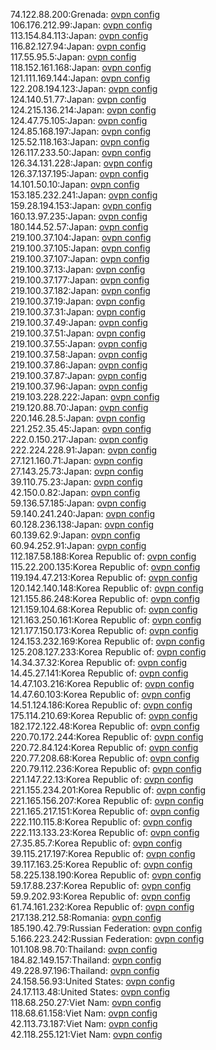 74.122.88.200:Grenada: [ovpn config](vpn/74_122_88_200.ovpn)  
106.176.212.99:Japan: [ovpn config](vpn/106_176_212_99.ovpn)  
113.154.84.113:Japan: [ovpn config](vpn/113_154_84_113.ovpn)  
116.82.127.94:Japan: [ovpn config](vpn/116_82_127_94.ovpn)  
117.55.95.5:Japan: [ovpn config](vpn/117_55_95_5.ovpn)  
118.152.161.168:Japan: [ovpn config](vpn/118_152_161_168.ovpn)  
121.111.169.144:Japan: [ovpn config](vpn/121_111_169_144.ovpn)  
122.208.194.123:Japan: [ovpn config](vpn/122_208_194_123.ovpn)  
124.140.51.77:Japan: [ovpn config](vpn/124_140_51_77.ovpn)  
124.215.136.214:Japan: [ovpn config](vpn/124_215_136_214.ovpn)  
124.47.75.105:Japan: [ovpn config](vpn/124_47_75_105.ovpn)  
124.85.168.197:Japan: [ovpn config](vpn/124_85_168_197.ovpn)  
125.52.118.163:Japan: [ovpn config](vpn/125_52_118_163.ovpn)  
126.117.233.50:Japan: [ovpn config](vpn/126_117_233_50.ovpn)  
126.34.131.228:Japan: [ovpn config](vpn/126_34_131_228.ovpn)  
126.37.137.195:Japan: [ovpn config](vpn/126_37_137_195.ovpn)  
14.101.50.10:Japan: [ovpn config](vpn/14_101_50_10.ovpn)  
153.185.232.241:Japan: [ovpn config](vpn/153_185_232_241.ovpn)  
159.28.194.153:Japan: [ovpn config](vpn/159_28_194_153.ovpn)  
160.13.97.235:Japan: [ovpn config](vpn/160_13_97_235.ovpn)  
180.144.52.57:Japan: [ovpn config](vpn/180_144_52_57.ovpn)  
219.100.37.104:Japan: [ovpn config](vpn/219_100_37_104.ovpn)  
219.100.37.105:Japan: [ovpn config](vpn/219_100_37_105.ovpn)  
219.100.37.107:Japan: [ovpn config](vpn/219_100_37_107.ovpn)  
219.100.37.13:Japan: [ovpn config](vpn/219_100_37_13.ovpn)  
219.100.37.177:Japan: [ovpn config](vpn/219_100_37_177.ovpn)  
219.100.37.182:Japan: [ovpn config](vpn/219_100_37_182.ovpn)  
219.100.37.19:Japan: [ovpn config](vpn/219_100_37_19.ovpn)  
219.100.37.31:Japan: [ovpn config](vpn/219_100_37_31.ovpn)  
219.100.37.49:Japan: [ovpn config](vpn/219_100_37_49.ovpn)  
219.100.37.51:Japan: [ovpn config](vpn/219_100_37_51.ovpn)  
219.100.37.55:Japan: [ovpn config](vpn/219_100_37_55.ovpn)  
219.100.37.58:Japan: [ovpn config](vpn/219_100_37_58.ovpn)  
219.100.37.86:Japan: [ovpn config](vpn/219_100_37_86.ovpn)  
219.100.37.87:Japan: [ovpn config](vpn/219_100_37_87.ovpn)  
219.100.37.96:Japan: [ovpn config](vpn/219_100_37_96.ovpn)  
219.103.228.222:Japan: [ovpn config](vpn/219_103_228_222.ovpn)  
219.120.88.70:Japan: [ovpn config](vpn/219_120_88_70.ovpn)  
220.146.28.5:Japan: [ovpn config](vpn/220_146_28_5.ovpn)  
221.252.35.45:Japan: [ovpn config](vpn/221_252_35_45.ovpn)  
222.0.150.217:Japan: [ovpn config](vpn/222_0_150_217.ovpn)  
222.224.228.91:Japan: [ovpn config](vpn/222_224_228_91.ovpn)  
27.121.160.71:Japan: [ovpn config](vpn/27_121_160_71.ovpn)  
27.143.25.73:Japan: [ovpn config](vpn/27_143_25_73.ovpn)  
39.110.75.23:Japan: [ovpn config](vpn/39_110_75_23.ovpn)  
42.150.0.82:Japan: [ovpn config](vpn/42_150_0_82.ovpn)  
59.136.57.185:Japan: [ovpn config](vpn/59_136_57_185.ovpn)  
59.140.241.240:Japan: [ovpn config](vpn/59_140_241_240.ovpn)  
60.128.236.138:Japan: [ovpn config](vpn/60_128_236_138.ovpn)  
60.139.62.9:Japan: [ovpn config](vpn/60_139_62_9.ovpn)  
60.94.252.91:Japan: [ovpn config](vpn/60_94_252_91.ovpn)  
112.187.58.188:Korea Republic of: [ovpn config](vpn/112_187_58_188.ovpn)  
115.22.200.135:Korea Republic of: [ovpn config](vpn/115_22_200_135.ovpn)  
119.194.47.213:Korea Republic of: [ovpn config](vpn/119_194_47_213.ovpn)  
120.142.140.148:Korea Republic of: [ovpn config](vpn/120_142_140_148.ovpn)  
121.155.86.248:Korea Republic of: [ovpn config](vpn/121_155_86_248.ovpn)  
121.159.104.68:Korea Republic of: [ovpn config](vpn/121_159_104_68.ovpn)  
121.163.250.161:Korea Republic of: [ovpn config](vpn/121_163_250_161.ovpn)  
121.177.150.173:Korea Republic of: [ovpn config](vpn/121_177_150_173.ovpn)  
124.153.232.169:Korea Republic of: [ovpn config](vpn/124_153_232_169.ovpn)  
125.208.127.233:Korea Republic of: [ovpn config](vpn/125_208_127_233.ovpn)  
14.34.37.32:Korea Republic of: [ovpn config](vpn/14_34_37_32.ovpn)  
14.45.27.141:Korea Republic of: [ovpn config](vpn/14_45_27_141.ovpn)  
14.47.103.216:Korea Republic of: [ovpn config](vpn/14_47_103_216.ovpn)  
14.47.60.103:Korea Republic of: [ovpn config](vpn/14_47_60_103.ovpn)  
14.51.124.186:Korea Republic of: [ovpn config](vpn/14_51_124_186.ovpn)  
175.114.210.69:Korea Republic of: [ovpn config](vpn/175_114_210_69.ovpn)  
182.172.122.48:Korea Republic of: [ovpn config](vpn/182_172_122_48.ovpn)  
220.70.172.244:Korea Republic of: [ovpn config](vpn/220_70_172_244.ovpn)  
220.72.84.124:Korea Republic of: [ovpn config](vpn/220_72_84_124.ovpn)  
220.77.208.68:Korea Republic of: [ovpn config](vpn/220_77_208_68.ovpn)  
220.79.112.236:Korea Republic of: [ovpn config](vpn/220_79_112_236.ovpn)  
221.147.22.13:Korea Republic of: [ovpn config](vpn/221_147_22_13.ovpn)  
221.155.234.201:Korea Republic of: [ovpn config](vpn/221_155_234_201.ovpn)  
221.165.156.207:Korea Republic of: [ovpn config](vpn/221_165_156_207.ovpn)  
221.165.217.151:Korea Republic of: [ovpn config](vpn/221_165_217_151.ovpn)  
222.110.115.8:Korea Republic of: [ovpn config](vpn/222_110_115_8.ovpn)  
222.113.133.23:Korea Republic of: [ovpn config](vpn/222_113_133_23.ovpn)  
27.35.85.7:Korea Republic of: [ovpn config](vpn/27_35_85_7.ovpn)  
39.115.217.197:Korea Republic of: [ovpn config](vpn/39_115_217_197.ovpn)  
39.117.163.25:Korea Republic of: [ovpn config](vpn/39_117_163_25.ovpn)  
58.225.138.190:Korea Republic of: [ovpn config](vpn/58_225_138_190.ovpn)  
59.17.88.237:Korea Republic of: [ovpn config](vpn/59_17_88_237.ovpn)  
59.9.202.93:Korea Republic of: [ovpn config](vpn/59_9_202_93.ovpn)  
61.74.161.232:Korea Republic of: [ovpn config](vpn/61_74_161_232.ovpn)  
217.138.212.58:Romania: [ovpn config](vpn/217_138_212_58.ovpn)  
185.190.42.79:Russian Federation: [ovpn config](vpn/185_190_42_79.ovpn)  
5.166.223.242:Russian Federation: [ovpn config](vpn/5_166_223_242.ovpn)  
101.108.98.70:Thailand: [ovpn config](vpn/101_108_98_70.ovpn)  
184.82.149.157:Thailand: [ovpn config](vpn/184_82_149_157.ovpn)  
49.228.97.196:Thailand: [ovpn config](vpn/49_228_97_196.ovpn)  
24.158.56.93:United States: [ovpn config](vpn/24_158_56_93.ovpn)  
24.17.113.48:United States: [ovpn config](vpn/24_17_113_48.ovpn)  
118.68.250.27:Viet Nam: [ovpn config](vpn/118_68_250_27.ovpn)  
118.68.61.158:Viet Nam: [ovpn config](vpn/118_68_61_158.ovpn)  
42.113.73.187:Viet Nam: [ovpn config](vpn/42_113_73_187.ovpn)  
42.118.255.121:Viet Nam: [ovpn config](vpn/42_118_255_121.ovpn)  
